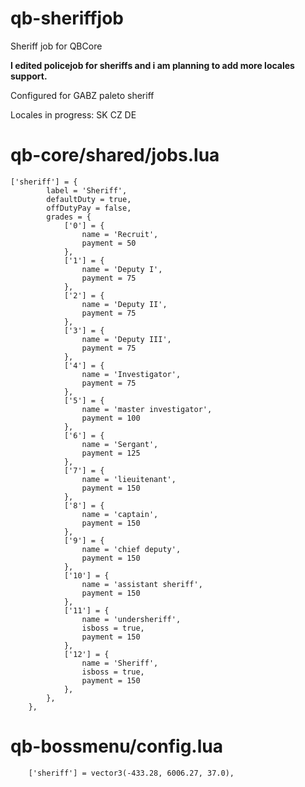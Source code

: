 # qb-sheriffjob
 Sheriff job for QBCore 
 <p>
 <b>
I edited policejob for sheriffs and i am planning to add more locales support.
</b>
</p>
<p>
Configured for GABZ paleto sheriff
</p>
<p>
Locales in progress:
SK
CZ
DE
</p>

# qb-core/shared/jobs.lua 
```
['sheriff'] = {
		label = 'Sheriff',
		defaultDuty = true,
		offDutyPay = false,
		grades = {
            ['0'] = {
                name = 'Recruit',
                payment = 50
            },
			['1'] = {
                name = 'Deputy I',
                payment = 75
            },
            ['2'] = {
                name = 'Deputy II',
                payment = 75
            },
            ['3'] = {
                name = 'Deputy III',
                payment = 75
            },
            ['4'] = {
                name = 'Investigator',
                payment = 75
            },
			['5'] = {
                name = 'master investigator',
                payment = 100
            },
			['6'] = {
                name = 'Sergant',
                payment = 125
            },
			['7'] = {
                name = 'lieuitenant',
                payment = 150
            },
            ['8'] = {
                name = 'captain',
                payment = 150
            },
            ['9'] = {
                name = 'chief deputy',
                payment = 150
            },
            ['10'] = {
                name = 'assistant sheriff',
                payment = 150
            },
            ['11'] = {
                name = 'undersheriff',
				isboss = true,
                payment = 150
            },
            ['12'] = {
                name = 'Sheriff',
				isboss = true,
                payment = 150
            },
        },
	},
```
# qb-bossmenu/config.lua
```
    ['sheriff'] = vector3(-433.28, 6006.27, 37.0),
```